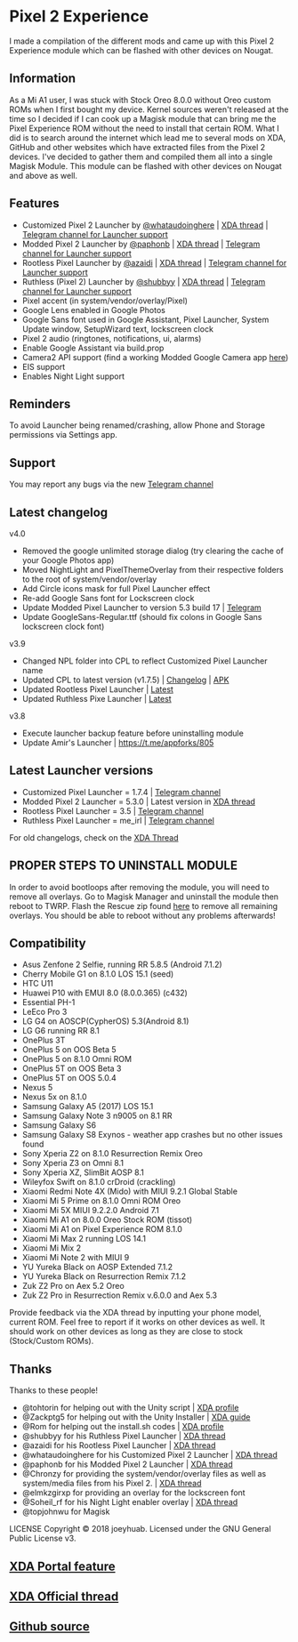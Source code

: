 # Pixel 2 Experience
I made a compilation of the different mods and came up with this Pixel 2 Experience module which can be flashed with other devices on Nougat.

## Information
As a Mi A1 user, I was stuck with Stock Oreo 8.0.0 without Oreo custom ROMs when I first bought my device. Kernel sources weren't released at the time so I decided if I can cook up a Magisk module that can bring me the Pixel Experience ROM without the need to install that certain ROM. What I did is to search around the internet which lead me to several mods on XDA, GitHub and other websites which have extracted files from the Pixel 2 devices. I've decided to gather them and compiled them all into a single Magisk Module. This module can be flashed with other devices on Nougat and above as well.

## Features
- Customized Pixel 2 Launcher by [@whataudoinghere](https://forum.xda-developers.com/member.php?u=8880821) | [XDA thread](https://forum.xda-developers.com/android/apps-games/app-fork-aosp-version-launcher-3-t3746559) | [Telegram channel for Launcher support](https://t.me/CPL_discussion_group)
- Modded Pixel 2 Launcher by [@paphonb](https://forum.xda-developers.com/member.php?u=6018897) | [XDA thread](https://forum.xda-developers.com/android/apps-games/app-rootless-pixel-2-launcher-google-t3688393) | [Telegram channel for Launcher support](https://t.me/MPixelLauncher2)
- Rootless Pixel Launcher by [@azaidi](https://forum.xda-developers.com/member.php?u=3012129) | [XDA thread](https://forum.xda-developers.com/android/apps-games/launcher3-pixel-launcher-features-t3620972) | [Telegram channel for Launcher support](https://t.me/launcherthree)
- Ruthless (Pixel 2) Launcher by [@shubbyy](https://forum.xda-developers.com/member.php?u=6086799) | [XDA thread](https://forum.xda-developers.com/android/apps-games/app-ruthless-pixel-launcher-based-t3755903) | [Telegram channel for Launcher support](https://t.me/RPLauncher)
- Pixel accent (in system/vendor/overlay/Pixel)
- Google Lens enabled in Google Photos
- Google Sans font used in Google Assistant, Pixel Launcher, System Update window, SetupWizard text, lockscreen clock
- Pixel 2 audio (ringtones, notifications, ui, alarms)
- Enable Google Assistant via build.prop
- Camera2 API support (find a working Modded Google Camera app [here](https://www.celsoazevedo.com/files/android/google-camera/))
- EIS support
- Enables Night Light support

## Reminders
To avoid Launcher being renamed/crashing, allow Phone and Storage permissions via Settings app.

## Support
You may report any bugs via the new [Telegram channel](https://t.me/Pixel2Experience)

## Latest changelog
v4.0
- Removed the google unlimited storage dialog (try clearing the cache of your Google Photos app)
- Moved NightLight and PixelThemeOverlay from their respective folders to the root of system/vendor/overlay
- Add Circle icons mask for full Pixel Launcher effect
- Re-add Google Sans font for Lockscreen clock
- Update Modded Pixel Launcher to version 5.3 build 17 | [Telegram](https://t.me/getMpl/14)
- Update GoogleSans-Regular.ttf (should fix colons in Google Sans lockscreen clock font)

v3.9
- Changed NPL folder into CPL to reflect Customized Pixel Launcher name
- Updated CPL to latest version (v1.7.5) | [Changelog](https://t.me/CPL_update_channel/31) | [APK](https://t.me/CPL_update_channel/32)
- Updated Rootless Pixel Launcher | [Latest](https://t.me/appforks/806)
- Updated Ruthless Pixe Launcher | [Latest](https://t.me/ruthlaunch/200)

v3.8
- Execute launcher backup feature before uninstalling module
- Update Amir's Launcher | https://t.me/appforks/805

## Latest Launcher versions
- Customized Pixel Launcher = 1.7.4 | [Telegram channel](https://t.me/CPL_update_channel)
- Modded Pixel 2 Launcher = 5.3.0 | Latest version in [XDA thread](https://forum.xda-developers.com/android/apps-games/app-rootless-pixel-2-launcher-google-t3688393)
- Rootless Pixel Launcher = 3.5 | [Telegram channel](https://t.me/appforks)
- Ruthless Pixel Launcher = me_irl | [Telegram channel](https://t.me/ruthlaunch)

For old changelogs, check on the [XDA Thread](https://forum.xda-developers.com/apps/magisk/module-pixel-2-experience-t3757137/)

## PROPER STEPS TO UNINSTALL MODULE
In order to avoid bootloops after removing the module, you will need to remove all overlays. Go to Magisk Manager and uninstall the module then reboot to TWRP. Flash the Rescue zip found [here](https://drive.google.com/file/d/1iQ1FPdZElIqisCQPwJIIknnMh8UOwSjD/view?usp=drivesdk) to remove all remaining overlays. You should be able to reboot without any problems afterwards!

## Compatibility
- Asus Zenfone 2 Selfie, running RR 5.8.5 (Android 7.1.2)
- Cherry Mobile G1 on 8.1.0 LOS 15.1 (seed)
- HTC U11
- Huawei P10 with EMUI 8.0 (8.0.0.365) (c432) 
- Essential PH-1
- LeEco Pro 3
- LG G4 on AOSCP(CypherOS) 5.3(Android 8.1)
- LG G6 running RR 8.1
- OnePlus 3T
- OnePlus 5 on OOS Beta 5
- OnePlus 5 on 8.1.0 Omni ROM
- OnePlus 5T on OOS Beta 3
- OnePlus 5T on OOS 5.0.4
- Nexus 5
- Nexus 5x on 8.1.0
- Samsung Galaxy A5 (2017) LOS 15.1
- Samsung Galaxy Note 3 n9005 on 8.1 RR
- Samsung Galaxy S6
- Samsung Galaxy S8 Exynos - weather app crashes but no other issues found
- Sony Xperia Z2 on 8.1.0 Resurrection Remix Oreo
- Sony Xperia Z3 on Omni 8.1
- Sony Xperia XZ, SlimBit AOSP 8.1
- Wileyfox Swift on 8.1.0 crDroid (crackling)
- Xiaomi Redmi Note 4X (Mido) with MIUI 9.2.1 Global Stable
- Xiaomi Mi 5 Prime on 8.1.0 Omni ROM Oreo
- Xiaomi Mi 5X MIUI 9.2.2.0 Android 7.1
- Xiaomi Mi A1 on 8.0.0 Oreo Stock ROM (tissot)
- Xiaomi Mi A1 on Pixel Experience ROM 8.1.0
- Xiaomi Mi Max 2 running LOS 14.1
- Xiaomi Mi Mix 2
- Xiaomi Mi Note 2 with MIUI 9
- YU Yureka Black on AOSP Extended 7.1.2
- YU Yureka Black on Resurrection Remix 7.1.2
- Zuk Z2 Pro on Aex 5.2 Oreo
- Zuk Z2 Pro in Resurrection Remix v.6.0.0 and Aex 5.3

Provide feedback via the XDA thread by inputting your phone model, current ROM. Feel free to report if it works on other devices as well. It should work on other devices as long as they are close to stock (Stock/Custom ROMs).

## Thanks
Thanks to these people!
- @tohtorin for helping out with the Unity script | [XDA profile](https://forum.xda-developers.com/member.php?u=7547198)
- @Zackptg5 for helping out with the Unity Installer | [XDA guide](https://forum.xda-developers.com/android/software/guide-volume-key-selection-flashable-zip-t3773410)
- @Rom for helping out the install.sh codes | [XDA profile](https://forum.xda-developers.com/member.php?u=5332893)
- @shubbyy for his Ruthless Pixel Launcher | [XDA thread](https://forum.xda-developers.com/android/apps-games/app-ruthless-pixel-launcher-based-t3755903/)
- @azaidi for his Rootless Pixel Launcher | [XDA thread](https://forum.xda-developers.com/android/apps-games/launcher3-pixel-launcher-features-t3620972)
- @whataudoinghere for his Customized Pixel 2 Launcher | [XDA thread](https://forum.xda-developers.com/android/apps-games/app-fork-aosp-version-launcher-3-t3746559)
- @paphonb for his Modded Pixel 2 Launcher | [XDA thread](https://forum.xda-developers.com/android/apps-games/app-rootless-pixel-2-launcher-google-t3688393)
- @Chronzy for providing the system/vendor/overlay files as well as system/media files from his Pixel 2. | [XDA thread](https://forum.xda-developers.com/showpost.php?p=74267243&postcount=14) 
- @elmkzgirxp for providing an overlay for the lockscreen font
- @Soheil_rf for his Night Light enabler overlay | [XDA thread](https://forum.xda-developers.com/crossdevice-dev/sony-themes-apps/oreo-enable-night-light-tile-t3713021)
- @topjohnwu for Magisk

LICENSE
Copyright © 2018 joeyhuab. Licensed under the GNU General Public License v3.

## [XDA Portal feature](https://www.xda-developers.com/pixel-2-experience-magisk-module/)
## [XDA Official thread](https://forum.xda-developers.com/apps/magisk/module-pixel-2-experience-t3757137/)
## [Github source](https://github.com/joeyhuab/Pixel-2-Experience-Magisk/)
